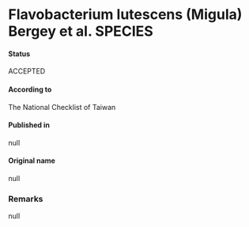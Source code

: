 # Flavobacterium lutescens (Migula) Bergey et al. SPECIES

#### Status
ACCEPTED

#### According to
The National Checklist of Taiwan

#### Published in
null

#### Original name
null

### Remarks
null
